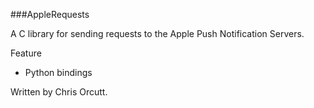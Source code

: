 ###AppleRequests

A C library for sending requests to the Apple Push Notification Servers.

Feature
* Python bindings

Written by Chris Orcutt.